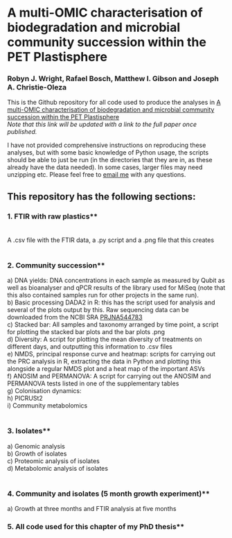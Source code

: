 # A multi-OMIC characterisation of biodegradation and microbial community succession within the PET Plastisphere
### Robyn J. Wright, Rafael Bosch, Matthew I. Gibson and Joseph A. Christie-Oleza

This is the Github repository for all code used to produce the analyses in [A multi-OMIC characterisation of biodegradation and microbial community succession within the PET Plastisphere](https://www.microbiologyresearch.org/content/journal/acmi/10.1099/acmi.ac2019.po0168)</br>
<i>Note that this link will be updated with a link to the full paper once published.</i></br>

I have not provided comprehensive instructions on reproducing these analyses, but with some basic knowledge of Python usage, the scripts should be able to just be run (in the directories that they are in, as these already have the data needed). In some cases, larger files may need unzipping etc. Please feel free to [email me](mailto:robyn.wright@dal.ca) with any questions.

## This repository has the following sections:</br>

### 1. FTIR with raw plastics**</br></br>
A .csv file with the FTIR data, a .py script and a .png file that this creates</br></br>

### 2. Community succession**</br>
a) DNA yields: DNA concentrations in each sample as measured by Qubit as well as bioanalyser and qPCR results of the library used for MiSeq (note that this also contained samples run for other projects in the same run).</br>
b) Basic processing DADA2 in R: this has the script used for analysis and several of the plots output by this. Raw sequencing data can be downloaded from the NCBI SRA [PRJNA544783](https://www.ncbi.nlm.nih.gov/Traces/study/?query_key=3&WebEnv=NCID_1_11700513_130.14.22.76_5555_1593658013_3135564330_0MetA0_S_HStore&o=acc_s%3Aa)</br>
c) Stacked bar: All samples and taxonomy arranged by time point, a script for plotting the stacked bar plots and the bar plots .png</br>
d) Diversity: A script for plotting the mean diversity of treatments on different days, and outputting this information to .csv files</br>
e) NMDS, principal response curve and heatmap: scripts for carrying out the PRC analysis in R, extracting the data in Python and plotting this alongside a regular NMDS plot and a heat map of the important ASVs</br>
f) ANOSIM and PERMANOVA: A script for carrying out the ANOSIM and PERMANOVA tests listed in one of the supplementary tables</br>
g) Colonisation dynamics: </br>
h) PICRUSt2</br>
i) Community metabolomics</br></br>

### 3. Isolates**</br>
a) Genomic analysis</br>
b) Growth of isolates</br>
c) Proteomic analysis of isolates</br>
d) Metabolomic analysis of isolates</br></br>

### 4. Community and isolates (5 month growth experiment)**</br>
a) Growth at three months and FTIR analysis at five months</br>

### 5. All code used for this chapter of my PhD thesis**
